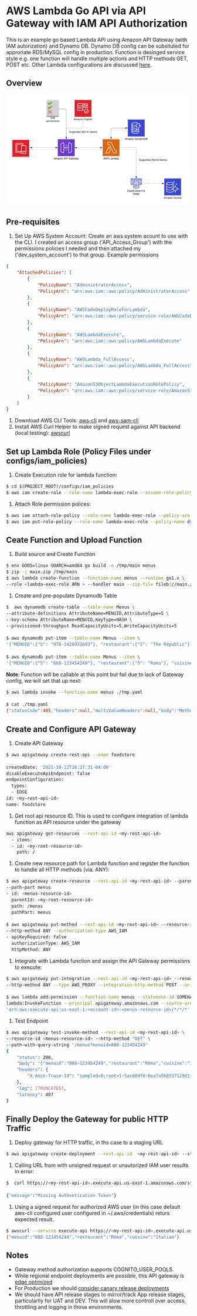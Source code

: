 # AWS Lambda Go API via API Gateway with IAM API Authorization
This is an example go based Lambda API using Amazon API Gateway (with IAM autorization) and Dynamo DB. Dynamo DB config can be subsituted for approriate RDS/MySQL config in production. Function is desinged service style e.g. one function will handle multiple actions and HTTP methods GET, POST etc.
Other Lambda configurations are discussed [here](https://www.serverless.com/blog/serverless-architecture-code-patterns/).

## Overview 
![Diagram](AWS_LAMBDA.png)


## Pre-requisites
1. Set Up AWS System Account: Create an aws system acount to use with the CLI. 
   I created an access group ('API_Access_Group') with the permissions policies I needed and 
   then attached my ('dev_system_account') to that group. Example permissions
```json
{
    "AttachedPolicies": [
        {
            "PolicyName": "AdministratorAccess",
            "PolicyArn": "arn:aws:iam::aws:policy/AdministratorAccess"
        },
        {
            "PolicyName": "AWSCodeDeployRoleForLambda",
            "PolicyArn": "arn:aws:iam::aws:policy/service-role/AWSCodeDeployRoleForLambda"
        },
        {
            "PolicyName": "AWSLambdaExecute",
            "PolicyArn": "arn:aws:iam::aws:policy/AWSLambdaExecute"
        },
        {
            "PolicyName": "AWSLambda_FullAccess",
            "PolicyArn": "arn:aws:iam::aws:policy/AWSLambda_FullAccess"
        },
        {
            "PolicyName": "AmazonS3ObjectLambdaExecutionRolePolicy",
            "PolicyArn": "arn:aws:iam::aws:policy/service-role/AmazonS3ObjectLambdaExecutionRolePolicy"
        }
    ]
}
```
1. Download AWS CLI Tools: [aws-cli](https://github.com/aws/aws-cli) and [aws-sam-cli](https://github.com/aws/aws-sam-cli)
1. Install AWS Curl Helper to make signed request against API backend (local testing): [awscurl](https://github.com/okigan/awscurl)


## Set up Lambda Role (Policy Files under configs/iam_policies)
1. Create Execution role for lambda function:
```bash
$ cd $(PROJECT_ROOT)/configs/iam_policies
$ aws iam create-role --role-name lambda-exec-role --assume-role-policy-document file://trust-policy.yaml
```
   
1. Attach Role permission polices:
```bash
$ aws iam attach-role-policy --role-name lambda-exec-role --policy-arn arn:aws:iam::aws:policy/service-role/AWSLambdaBasicExecutionRole
$ aws iam put-role-policy --role-name lambda-exec-role --policy-name dynamodb-item-crud-role --policy-document file://db-policy.json
```

## Ceate Function and Upload Function
1. Build source and Create Function 
```bash
$ env GOOS=linux GOARCH=amd64 go build -o /tmp/main menus
$ zip -j main.zip /tmp/main
$ aws lambda create-function --function-name menus --runtime go1.x \
--role <lambda-exec-role ARN > --handler main --zip-file fileb://main.zip
```

1. Create and pre-populate Dynamodb Table
```bash
$  aws dynamodb create-table --table-name Menus \
--attribute-definitions AttributeName=MENUID,AttributeType=S \
--key-schema AttributeName=MENUID,KeyType=HASH \
--provisioned-throughput ReadCapacityUnits=5,WriteCapacityUnits=5

$ aws dynamodb put-item --table-name Menus --item \
'{"MENUID":{"S": "978-1420931693"}, "restaurant":{"S": "The Republic"}, "cuisine":{"S": "Ameican-Casual"}}'

$ aws dynamodb put-item --table-name Menus --item \
'{"MENUID":{"S": "888-123454249"}, "restaurant":{"S": "Roma"}, "cuisine":{"S": "Italian"}}'
```

**Note**: Function will be callable at this point but fail due to lack of Gateway config, we will set that up next:
```bash
$ aws lambda invoke --function-name menus ./tmp.yaml

$ cat ./tmp.yaml
{"statusCode":405,"headers":null,"multiValueHeaders":null,"body":"Method Not Allowed"}
```


## Create and Configure API Gateway

1. Create API Gateway
```bash
$ aws apigateway create-rest-api --name foodstore

createdDate: '2021-10-12T16:27:31-04:00'
disableExecuteApiEndpoint: false
endpointConfiguration:
  types:
  - EDGE
id: <my-rest-api-id>
name: foodstore
```

1. Get root api resource ID. This is used to configure integration of lambda function as API resource under the gateway
```bash
aws apigateway get-resources --rest-api-id <my-rest-api-id>
  - items:
  - id: <my-root-resource-id>
    path: /
```

1. Create new resource path for Lambda function and register the function to handle all HTTP methods (via. ANY):

```bash
$ aws apigateway create-resource --rest-api-id <my-rest-api-id> --parent-id <my-root-resource-id> \
--path-part menus
- id: <menus-resource-id>
  parentId: <my-root-resource-id>
  path: /menus
  pathPart: menus

$ aws apigateway put-method --rest-api-id <my-rest-api-id> --resource-id <menus-resource-id> \
--http-method ANY --authorization-type AWS_IAM
- apiKeyRequired: false
  authorizationType: AWS_IAM
  httpMethod: ANY
```

1. Integrate with Lambda function and assign the API Gateway permissions to execute:

```bash
$ aws apigateway put-integration --rest-api-id <my-rest-api-id> --resource-id <menus-resource-id> \
--http-method ANY --type AWS_PROXY --integration-http-method POST --uri arn:aws:apigateway:us-east-1:lambda:path/2015-03-31/functions/arn:aws:lambda:us-east-1:<account-id>:function:menus/invocations

$ aws lambda add-permission --function-name menus --statement-id SOMEHASH_OR_GUID --action \ 
lambda:InvokeFunction --principal apigateway.amazonaws.com --source-arn \
'arn:aws:execute-api:us-east-1:<account-id>:<menus-resource-id>/*/*/*'
```

1. Test Endpoint
```bash
$ aws apigateway test-invoke-method --rest-api-id <my-rest-api-id> \
--resource-id <menus-resource-id> --http-method "GET" \
--path-with-query-string "/menus?menuid=888-123454249"
{
    "status": 200,
    "body": '{"menuid":"888-123454249","restaurant":"Roma","cuisine":"Italian"}',
    "headers": {
        "X-Amzn-Trace-Id": "sampled=0;root=1-5ac60df0-0ea7a560337129d1fde588cd"
    },
    "log": [TRUNCATED],
    "latency": 407
}
```
## Finally Deploy the Gateway for public HTTP Traffic

1. Deploy gateway for HTTP traffic, in ths case to a staging URL
```bash
$ aws apigateway create-deployment --rest-api-id  <my-rest-api-id> --stage-name staging

```

1. Calling URL from with unsigned request or unautorized IAM user results in error:
```bash
$  curl https://<my-rest-api-id>.execute-api.us-east-1.amazonaws.com/staging/menus?menuid=978-1420931693

{"message":"Missing Authentication Token"}

```


1. Using a signed request for authorized AWS user (in this case default aws-cli configured user  configured in ~/.aws/credentials) returs expected result.
```bash
$ awscurl --service execute-api https://<my-rest-api-id>.execute-api.us-east-1.amazonaws.com/staging/menus?menuid=978-1420931693
{"menuid":"888-123454249","restaurant":"Roma","cuisine":"Italian"}
```
## Notes
* Gateway method authorization supports COGNITO_USER_POOLS.
* While regional endpoint deployments are possible, this API gateway is [edge optimized](https://docs.aws.amazon.com/apigateway/latest/developerguide/api-gateway-api-endpoint-types.html)  
* For Production we should [consider canary release deployments](https://docs.aws.amazon.com/apigateway/latest/developerguide/canary-release.html)
* We should have API release stages to mirror/track App release stages, particularlly for UAT and DEV. This will alow more controll over access, throttling and logging in those environments. 